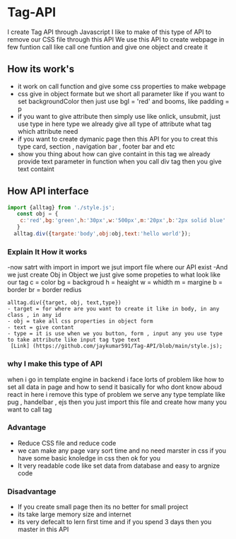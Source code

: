 # Tag-API
I create Tag API through Javascript 
I like to make of this type of API to remove our CSS file through this API
We use this API to create webpage in few funtion call like call one funtion and give one object and create it
## How its work's
- it work on call function and give some css properties to make webpage
- css give in object formate but we short all parameter like if you want to set backgroundColor then just use bgI = 'red' and booms, like 
  padding = p
- if you want to give attribute then simply use like onlick, unsubmit, just use type in here type we already give all type of attribute 
   what tag which attribute need
- if you want to create dymanic page then this API for you to creat this type card, section , navigation bar , footer bar and etc
- show you thing about how can give containt in this tag we already provide text parameter in function when you call div tag then you give text containt
## How API interface
```javascript
import {alltag} from './style.js';
   const obj = {
    c:'red',bg:'green',h:'30px',w:'500px',m:'20px',b:'2px solid blue'
   }
  alltag.div({targate:'body',obj:obj,text:'hello world'});
```
### Explain It How it works
  -now satrt with import
    in import we jsut import file where our API exist 
  -And we just create Obj 
    in Object we just give some propeties to what look like our tag 
    c = color
    bg = backgroud
    h = heaight
    w = whidth
    m = margine
    b = border
    br = border redius

    alltag.div({target, obj, text,type})
    - target = for where are you want to create it like in body, in any class , in any id
    - obj = take all css properties in object form
    - text = give contant 
    - type = it is use when we you button, form , input any you use type to take attribute like input tag type text
     [Link] (https://github.com/jaykumar591/Tag-API/blob/main/style.js);
### why I make this type of API
  when i go in template engine in backend i face lorts of problem like how to set all data in page and how to send it basically for who dont know aboud react
  in here i remove this type of problem we serve any type template like pug , handelbar , ejs then you just import this file and create how many you want to call tag 
### Advantage 
- Reduce CSS file and reduce code
- we can make any page vary sort time and no need marster in css if you have some basic knoledge in css then ok for you
- It very readable code like set data from database and easy to argnize code
### Disadvantage 
  - If you create small page then its no better for small project
  - its take large memory size and internet
  - its very defecalt to lern first time and if you spend 3 days then you master in this API
    
